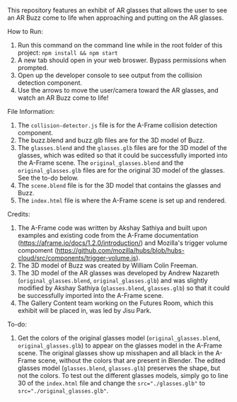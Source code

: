 This repository features an exhibit of AR glasses that allows the user to see an AR Buzz come to life when approaching and putting on the AR glasses. 

How to Run: 
1. Run this command on the command line while in the root folder of this project: `npm install && npm start`
2. A new tab should open in your web broswer. Bypass permissions when prompted. 
3. Open up the developer console to see output from the collision detection component.
4. Use the arrows to move the user/camera toward the AR glasses, and watch an AR Buzz come to life! 

File Information: 
1. The `collision-detector.js` file is for the A-Frame collision detection component. 
2. The buzz.blend and buzz.glb files are for the 3D model of Buzz. 
3. The `glasses.blend` and the `glasses.glb` files are for the 3D model of the glasses, which was edited so that it could be successfully imported into the A-Frame scene. The `original_glasses.blend` and the `original_glasses.glb` files are for the original 3D model of the glasses. See the to-do below. 
4. The `scene.blend` file is for the 3D model that contains the glasses and Buzz. 
5. The `index.html` file is where the A-Frame scene is set up and rendered. 

Credits: 
1. The A-Frame code was written by Akshay Sathiya and built upon examples and existing code from the A-Frame documentation (https://aframe.io/docs/1.2.0/introduction/) and Mozilla's trigger volume compoment (https://github.com/mozilla/hubs/blob/hubs-cloud/src/components/trigger-volume.js). 
2. The 3D model of Buzz was created by William Colin Freeman. 
3. The 3D model of the AR glasses was developed by Andrew Nazareth (`original_glasses.blend`, `original_glasses.glb`) and was slightly modified by Akshay Sathiya (`glasses.blend`, `glasses.glb`) so that it could be successfully imported into the A-Frame scene.  
4. The Gallery Content team working on the Futures Room, which this exhibit will be placed in, was led by Jisu Park. 

To-do: 
1. Get the colors of the original glasses model (`original_glasses.blend`, `original_glasses.glb`) to appear on the glasses model in the A-Frame scene. The original glasses show up misshapen and all black in the A-Frame scene, without the colors that are present in Blender. The edited glasses model (`glasses.blend`, `glasses.glb`) preserves the shape, but not the colors. To test out the different glasses models, simply go to line 30 of the `index.html` file and change the `src="./glasses.glb"` to `src="./original_glasses.glb"`. 
